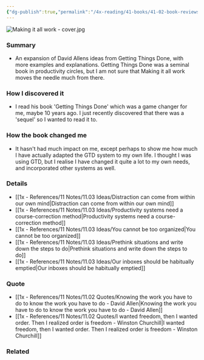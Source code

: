 ```yaml
---
{"dg-publish":true,"permalink":"/4x-reading/41-books/41-02-book-reviews/making-it-all-work-david-allen/","title":"Making it all work - David Allen","dgShowBacklinks":false}
---
```


![Making it all work - cover.jpg](/img/user/4x%20-%20Reading/41%20Books/41.02%20Book%20reviews/Making%20it%20all%20work%20-%20cover.jpg)
### Summary
- An expansion of David Allens ideas from Getting Things Done, with more examples and explanations. Getting Things Done was a seminal book in productivity circles, but I am not sure that Making it all work moves the needle much from there.

### How I discovered it
- I read his book 'Getting Things Done' which was a game changer for me, maybe 10 years ago. I just recently discovered that there was a 'sequel' so I wanted to read it to.

### How the book changed me
- It hasn't had much impact on me, except perhaps to show me how much I have actually adapted the GTD system to my own life. I thought I was using GTD, but I realise I have changed it quite a lot to my own needs, and incorporated other systems as well.

### Details
- [[1x - References/11 Notes/11.03 Ideas/Distraction can come from within our own mind\|Distraction can come from within our own mind]]
- [[1x - References/11 Notes/11.03 Ideas/Productivity systems need a course-correction method\|Productivity systems need a course-correction method]]
- [[1x - References/11 Notes/11.03 Ideas/You cannot be too organized\|You cannot be too organized]]
- [[1x - References/11 Notes/11.03 Ideas/Prethink situations and write down the steps to do\|Prethink situations and write down the steps to do]]
- [[1x - References/11 Notes/11.03 Ideas/Our inboxes should be habitually emptied\|Our inboxes should be habitually emptied]]
### Quote
- [[1x - References/11 Notes/11.02 Quotes/Knowing the work you have to do to know the work you have to do - David Allen\|Knowing the work you have to do to know the work you have to do - David Allen]]
- [[1x - References/11 Notes/11.02 Quotes/I wanted freedom, then I wanted order. Then I realized order is freedom - Winston Churchill\|I wanted freedom, then I wanted order. Then I realized order is freedom - Winston Churchill]]
### Related

